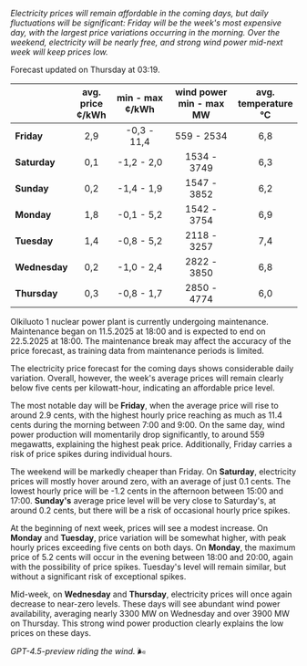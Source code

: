 *Electricity prices will remain affordable in the coming days, but daily fluctuations will be significant: Friday will be the week's most expensive day, with the largest price variations occurring in the morning. Over the weekend, electricity will be nearly free, and strong wind power mid-next week will keep prices low.*

Forecast updated on Thursday at 03:19.

|       | avg.<br>price<br>¢/kWh | min - max<br>¢/kWh | wind power<br>min - max<br>MW | avg.<br>temperature<br>°C |
|:-------------|:----------------:|:----------------:|:-------------:|:-------------:|
| **Friday** | 2,9 | -0,3 - 11,4 | 559 - 2534 | 6,8 |
| **Saturday** | 0,1 | -1,2 - 2,0 | 1534 - 3749 | 6,3 |
| **Sunday** | 0,2 | -1,4 - 1,9 | 1547 - 3852 | 6,2 |
| **Monday** | 1,8 | -0,1 - 5,2 | 1542 - 3754 | 6,9 |
| **Tuesday** | 1,4 | -0,8 - 5,2 | 2118 - 3257 | 7,4 |
| **Wednesday** | 0,2 | -1,0 - 2,4 | 2822 - 3850 | 6,8 |
| **Thursday** | 0,3 | -0,8 - 1,7 | 2850 - 4774 | 6,0 |

Olkiluoto 1 nuclear power plant is currently undergoing maintenance. Maintenance began on 11.5.2025 at 18:00 and is expected to end on 22.5.2025 at 18:00. The maintenance break may affect the accuracy of the price forecast, as training data from maintenance periods is limited.

The electricity price forecast for the coming days shows considerable daily variation. Overall, however, the week's average prices will remain clearly below five cents per kilowatt-hour, indicating an affordable price level.

The most notable day will be **Friday**, when the average price will rise to around 2.9 cents, with the highest hourly price reaching as much as 11.4 cents during the morning between 7:00 and 9:00. On the same day, wind power production will momentarily drop significantly, to around 559 megawatts, explaining the highest peak price. Additionally, Friday carries a risk of price spikes during individual hours.

The weekend will be markedly cheaper than Friday. On **Saturday**, electricity prices will mostly hover around zero, with an average of just 0.1 cents. The lowest hourly price will be -1.2 cents in the afternoon between 15:00 and 17:00. **Sunday's** average price level will be very close to Saturday's, at around 0.2 cents, but there will be a risk of occasional hourly price spikes.

At the beginning of next week, prices will see a modest increase. On **Monday** and **Tuesday**, price variation will be somewhat higher, with peak hourly prices exceeding five cents on both days. On **Monday**, the maximum price of 5.2 cents will occur in the evening between 18:00 and 20:00, again with the possibility of price spikes. Tuesday's level will remain similar, but without a significant risk of exceptional spikes.

Mid-week, on **Wednesday** and **Thursday**, electricity prices will once again decrease to near-zero levels. These days will see abundant wind power availability, averaging nearly 3300 MW on Wednesday and over 3900 MW on Thursday. This strong wind power production clearly explains the low prices on these days.

*GPT-4.5-preview riding the wind.* 🌬️
